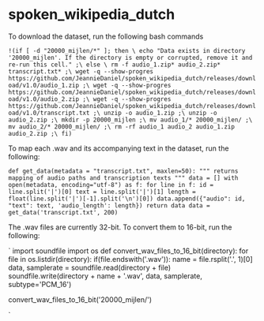 # spoken_wikipedia_dutch

To download the dataset, run the following bash commands

`
!(if [ -d "20000_mijlen/*" ]; then \
     echo "Data exists in directory '20000_mijlen'. If the directory is empty or corrupted, remove it and re-run this cell." ;\
 else \
     rm -f audio_1.zip* audio_2.zip* transcript.txt* ;\
     wget -q --show-progres https://github.com/JeannieDaniel/spoken_wikipedia_dutch/releases/download/v1.0/audio_1.zip ;\
     wget -q --show-progres https://github.com/JeannieDaniel/spoken_wikipedia_dutch/releases/download/v1.0/audio_2.zip ;\
     wget -q --show-progres https://github.com/JeannieDaniel/spoken_wikipedia_dutch/releases/download/v1.0/transcript.txt ;\
     unzip -o audio_1.zip ;\
     unzip -o audio_2.zip ;\
     mkdir -p 20000_mijlen ;\
     mv audio_1/* 20000_mijlen/ ;\
     mv audio_2/* 20000_mijlen/ ;\
     rm -rf audio_1 audio_2 audio_1.zip audio_2.zip ;\
 fi)
`

To map each .wav and its accompanying text in the dataset, run the following:

`
def get_data(metadata = "transcript.txt", maxlen=50):
  """ returns mapping of audio paths and transcription texts """
  data = []
  with open(metadata, encoding="utf-8") as f:
      for line in f:
          id = line.split('|')[0]
          text = line.split('|')[1]
          length = float(line.split('|')[-1].split('\n')[0])
          data.append({"audio": id, "text": text, 'audio_length': length})
  return data
  data = get_data('transcript.txt', 200)
  `
  
  The .wav files are currently 32-bit. To convert them to 16-bit, run the following:
  
 `
 import soundfile
 import os
 def convert_wav_files_to_16_bit(directory):
    for file in os.listdir(directory):
        if(file.endswith('.wav')):
            name = file.rsplit('.', 1)[0]
            data, samplerate = soundfile.read(directory + file)                
            soundfile.write(directory + name + '.wav', data, samplerate, subtype='PCM_16')
  
  convert_wav_files_to_16_bit('20000_mijlen/')
  
  `
  
  
  
  
